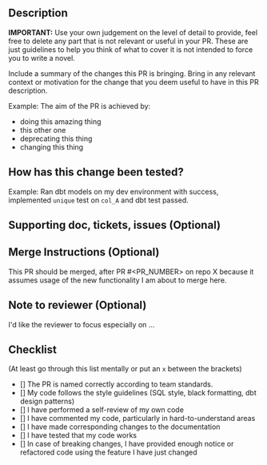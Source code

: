 ## Description
**IMPORTANT:** Use your own judgement on the level of detail to provide, feel free to delete any part that is not relevant or useful in your PR. These are just guidelines to help you think of what to cover it is not intended to force you to write a novel.

Include a summary of the changes this PR is bringing. Bring in any relevant context or motivation for the change that you deem useful to have in this PR description.

Example:
The aim of the PR is achieved by:
- doing this amazing thing
- this other one
- deprecating this thing
- changing this thing

## How has this change been tested?
Example: Ran dbt models on my dev environment with success, implemented `unique` test on `col_A` and dbt test passed.

## Supporting doc, tickets, issues (Optional)

## Merge Instructions (Optional)
This PR should be merged, after PR #<PR_NUMBER> on repo X because it assumes usage of the new functionality I am about to merge here.

## Note to reviewer (Optional)
I'd like the reviewer to focus especially on ...

## Checklist
(At least go through this list mentally or put an `x` between the brackets)
- [] The PR is named correctly according to team standards.
- [] My code follows the style guidelines (SQL style, black formatting, dbt design patterns)
- [] I have performed a self-review of my own code
- [] I have commented my code, particularly in hard-to-understand areas
- [] I have made corresponding changes to the documentation
- [] I have tested that my code works
- [] In case of breaking changes, I have provided enough notice or refactored code using the feature I have just changed